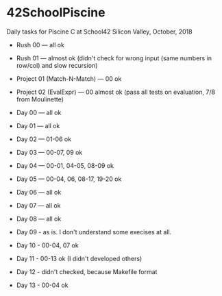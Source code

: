 # 42SchoolPiscine
Daily tasks for Piscine C at School42 Silicon Valley, October, 2018

* Rush 00 — all ok
* Rush 01 — almost ok (didn't check for wrong input (same numbers in row/col) and slow recursion)

* Project 01 (Match-N-Match) — 00 ok
* Project 02 (EvalExpr) — 00 almost ok (pass all tests on evaluation, 7/8 from Moulinette) 

* Day 00 — all ok
* Day 01 — all ok
* Day 02 — 01-06 ok
* Day 03 — 00-07, 09 ok
* Day 04 — 00-01, 04-05, 08-09 ok
* Day 05 — 00-04, 06, 08-17, 19-20 ok
* Day 06 — all ok
* Day 07 — all ok
* Day 08 — all ok
* Day 09 - as is. I don't understand some execises at all.
* Day 10 - 00-04, 07 ok
* Day 11 - 00-13 ok (I didn't developed others)
* Day 12 - didn't checked, because Makefile format
* Day 13 - 00-04 ok
